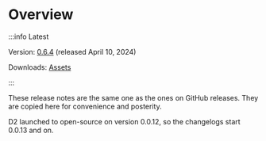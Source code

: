 # Overview

:::info Latest

Version: [0.6.4](/releases/0.6.4) (released April 10, 2024)

Downloads: [Assets](https://github.com/terrastruct/d2/releases/tag/v0.6.4)

:::

These release notes are the same one as the ones on GitHub releases. They are copied here
for convenience and posterity.

D2 launched to open-source on version 0.0.12, so the changelogs start 0.0.13 and on.
